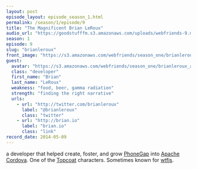 ```yaml
---
layout: post
episode_layout: episode_season_1.html
permalink: /season/1/episode/9
title: "The Magnificent Brian LeRoux"
audio_url: "https://goodstufffm.s3.amazonaws.com/uploads/webfriends-9.mp3"
season: 1
episode: 9
slug: "brianleroux"
front_image: "https://s3.amazonaws.com/webfriends/season_one/brianleroux@2X.png"
guest:
  avatar: "https://s3.amazonaws.com/webfriends/season_one/brianleroux_avatar.jpg"
  class: "developer"
  first_name: "Brian"
  last_name: "LeRoux"
  weakness: "food, beer, gamma radiation"
  strength: "finding the right narrative"
  urls:
    - url: "http://twitter.com/brianleroux"
      label: "@brianleroux"
      class: "twitter"
    - url: "http://brian.io"
      label: "brian.io"
      class: "link"
record_date: 2014-05-09
---
```

a developer that helped create, foster, and grow [PhoneGap](http://phonegap.com/) into [Apache Cordova](https://cordova.apache.org/). One of the [Topcoat](http://topcoat.io/) characters. Sometimes known for [wtfjs](http://wtfjs.com/).
